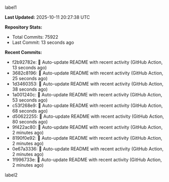 
label1 
<!-- ACTIVITY_START -->
**Last Updated:** 2025-10-11 20:27:38 UTC

**Repository Stats:**
- Total Commits: 75922
- Last Commit: 13 seconds ago

**Recent Commits:**
- f2b92782e: 🤖 Auto-update README with recent activity (GitHub Action, 13 seconds ago)
- 3682c8196: 🤖 Auto-update README with recent activity (GitHub Action, 25 seconds ago)
- 1d3460353: 🤖 Auto-update README with recent activity (GitHub Action, 38 seconds ago)
- 1a001240c: 🤖 Auto-update README with recent activity (GitHub Action, 53 seconds ago)
- c53f268e9: 🤖 Auto-update README with recent activity (GitHub Action, 68 seconds ago)
- d50622255: 🤖 Auto-update README with recent activity (GitHub Action, 80 seconds ago)
- 9f422ac80: 🤖 Auto-update README with recent activity (GitHub Action, 2 minutes ago)
- 8190f0e92: 🤖 Auto-update README with recent activity (GitHub Action, 2 minutes ago)
- 0e67a3336: 🤖 Auto-update README with recent activity (GitHub Action, 2 minutes ago)
- 1f996733e: 🤖 Auto-update README with recent activity (GitHub Action, 2 minutes ago)
<!-- ACTIVITY_END -->

label2
